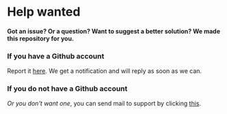 # Help wanted

#### Got an issue? Or a question? Want to suggest a better solution? We made this repository for you.

### If you have a Github account

Report it [here](https://Github.com/BudjetGenix/help-wanted/issues/new). We get a notification and will reply as soon as we can.

### If you do not have a Github account

*Or you don't want one*, you can send mail to support by clicking [this](mailto:support@midka.dev).
